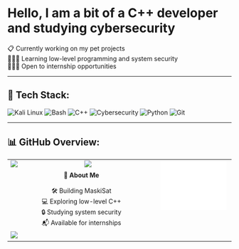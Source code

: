 # Hello, I am a bit of a C++ developer and studying cybersecurity  
📋 Currently working on my pet projects  
👨🏼‍🎓 Learning low-level programming and system security  
👨🏼‍💻 Open to internship opportunities  

---

## 🧰 Tech Stack:
![Kali Linux](https://img.shields.io/badge/Kali_Linux-%23000000.svg?style=for-the-badge&logo=kalilinux&logoColor=white)
![Bash](https://img.shields.io/badge/Bash-%23121011.svg?style=for-the-badge&logo=gnu-bash&logoColor=white)
![C++](https://img.shields.io/badge/C++-%2300599C.svg?style=for-the-badge&logo=c%2B%2B&logoColor=white)
![Cybersecurity](https://img.shields.io/badge/Cybersecurity-%23FF3E00.svg?style=for-the-badge&logo=HackTheBox&logoColor=white)
![Python](https://img.shields.io/badge/Python-3670A0?style=for-the-badge&logo=python&logoColor=ffdd54)
![Git](https://img.shields.io/badge/Git-%23F05033.svg?style=for-the-badge&logo=git&logoColor=white)

---

## 📊 GitHub Overview:

<table>
  <tr>
    <td width="33%">
      <img src="https://github-readme-stats.vercel.app/api?username=wilfpi&theme=dark&hide_border=true&include_all_commits=true&count_private=true" width="100%"/>
    </td>
    <td width="33%">
      <img src="https://nirzak-streak-stats.vercel.app/?user=wilfpi&theme=dark&hide_border=true" width="100%"/>
    </td>
    <td width="34%" rowspan="3" align="center" valign="top">
      <img src="Neon Genesis Evangelion Sticker.gif" width="95%">
    </td>
  </tr>
  <tr>
    <td colspan="2">
      <div align="center">
        <strong>🧠 About Me</strong><br><br>
        🛠️ Building MaskiSat<br>
        💻 Exploring low-level C++<br>
        🔒 Studying system security<br>
        📬 Available for internships
      </div>
    </td>
  </tr>
  <tr>
    <td colspan="2">
      <img src="https://github-readme-stats.vercel.app/api/top-langs/?username=wilfpi&theme=dark&hide_border=true&include_all_commits=true&count_private=true&layout=compact" width="100%"/>
    </td>
  </tr>
</table>
